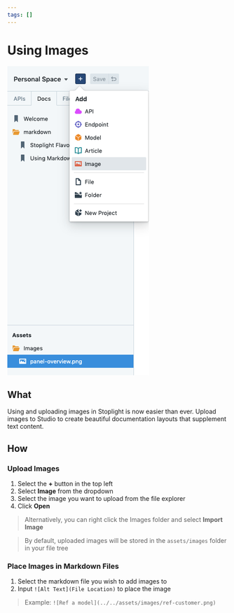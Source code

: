 ```yaml
---
tags: []
---
```


# Using Images 

![Create New Image](../../assets/images/create-image.png)

## What 
Using and uploading images in Stoplight is now easier than ever. Upload images to Studio to create beautiful documentation layouts that supplement text content. 

## How 

### Upload Images 
1. Select the **+** button in the top left 
2. Select **Image** from the dropdown 
3. Select the image you want to upload from the file explorer 
4. Click **Open** 

> Alternatively, you can right click the Images folder and select **Import Image** 

> By default, uploaded images will be stored in the ```assets/images``` folder in your file tree 

### Place Images in Markdown Files 
1. Select the markdown file you wish to add images to 
2. Input ```![Alt Text](File Location)``` to place the image 

> Example: ```![Ref a model](../../assets/images/ref-customer.png)```

